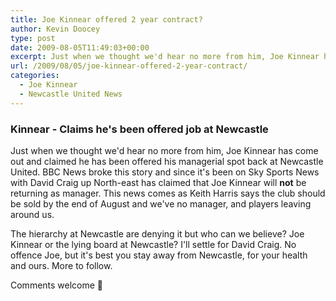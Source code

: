 ```yaml
---
title: Joe Kinnear offered 2 year contract?
author: Kevin Doocey
type: post
date: 2009-08-05T11:49:03+00:00
excerpt: Just when we thought we'd hear no more from him, Joe Kinnear has come out and claimed he has been
url: /2009/08/05/joe-kinnear-offered-2-year-contract/
categories:
  - Joe Kinnear
  - Newcastle United News
---
```


### Kinnear - Claims he's been offered job at Newcastle

Just when we thought we'd hear no more from him, Joe Kinnear has come out and claimed he has been offered his managerial spot back at Newcastle United. BBC News broke this story and since it's been on Sky Sports News with David Craig up North-east has claimed that Joe Kinnear will **not** be returning as manager. This news comes as Keith Harris says the club should be sold by the end of August and we've no manager, and players leaving around us.

The hierarchy at Newcastle are denying it but who can we believe? Joe Kinnear or the lying board at Newcastle? I'll settle for David Craig. No offence Joe, but it's best you stay away from Newcastle, for your health and ours. More to follow.

Comments welcome 🙂
